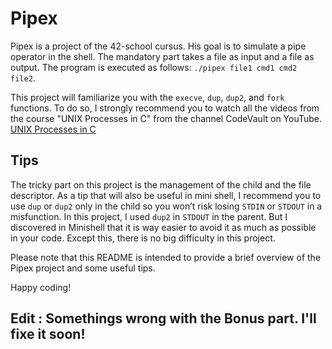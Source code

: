 # Pipex

Pipex is a project of the 42-school cursus.
His goal is to simulate a pipe operator in the shell.
The mandatory part takes a file as input and a file as output. The program is executed as follows: `./pipex file1 cmd1 cmd2 file2`.

This project will familiarize you with the `execve`, `dup`, `dup2`, and `fork` functions.
To do so, I strongly recommend you to watch all the videos from the course "UNIX Processes in C" from the channel CodeVault on YouTube. [UNIX Processes in C](https://www.youtube.com/watch?v=cex9XrZCU14&list=PLfqABt5AS4FkW5mOn2Tn9ZZLLDwA3kZUY)

## Tips

The tricky part on this project is the management of the child and the file descriptor. As a tip that will also be useful in mini shell, I recommend you to use `dup` or `dup2` only in the child so you won’t risk losing `STDIN` or `STDOUT` in a misfunction.
In this project, I used `dup2` in `STDOUT` in the parent. But I discovered in Minishell that it is way easier to avoid it as much as possible in your code.
Except this, there is no big difficulty in this project.

Please note that this README is intended to provide a brief overview of the Pipex project and some useful tips.

Happy coding!

## Edit : Somethings wrong with the Bonus part. I'll fixe it soon!
